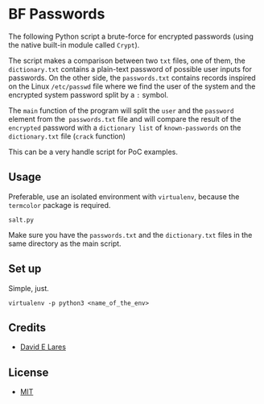 # BF Passwords

The following Python script a brute-force for encrypted passwords (using the native built-in module called `Crypt`).

The script makes a comparison between two `txt` files, one of them, the `dictionary.txt` contains a plain-text password of possible user inputs for passwords. On the other side, the `passwords.txt` contains records inspired on the Linux `/etc/passwd` file where we find the user of the system and the encrypted system password split by a `:` symbol.

The `main` function of the program will split the `user` and the `password` element from the` passwords.txt` file and will compare the result of the `encrypted` password with a `dictionary list` of `known-passwords` on the `dictionary.txt` file (`crack` function)

This can be a very handle script for PoC examples.

## Usage

Preferable, use an isolated environment with `virtualenv`, because the `termcolor` package is required.

`salt.py`

Make sure you have the `passwords.txt` and the `dictionary.txt` files in the same directory as the main script.

## Set up

Simple, just.

`virtualenv -p python3 <name_of_the_env>`

## Credits

 - [David E Lares](https://twitter.com/davidlares3)

## License

 - [MIT](https://opensource.org/licenses/MIT)
